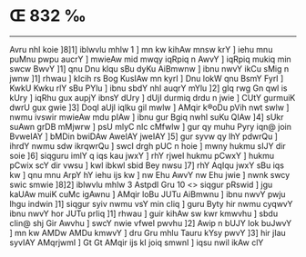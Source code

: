 # Œ 832 ‰
---
Avru nhI koie ]8]1] iblwvlu mhlw 1 ] mn kw kihAw mnsw krY ]
iehu mnu puMnu pwpu aucrY ] mwieAw mid mwqy iqRpiq n AwvY ] iqRpiq mukiq
min swcw BwvY ]1] qnu Dnu klqu sBu dyKu AiBmwnw ] ibnu nwvY ikCu sMig
n jwnw ]1] rhwau ] kIcih rs Bog KusIAw mn kyrI ] Dnu lokW qnu BsmY
FyrI ] KwkU Kwku rlY sBu PYlu ] ibnu sbdY nhI auqrY mYlu ]2] gIq rwg
Gn qwl is kUry ] iqRhu gux aupjY ibnsY dUry ] dUjI durmiq drdu n jwie ]
CUtY gurmuiK dwrU gux gwie ]3] DoqI aUjl iqlku gil mwlw ] AMqir k®oDu
pVih nwt swlw ] nwmu ivswir mwieAw mdu pIAw ] ibnu gur Bgiq nwhI
suKu QIAw ]4] sUkr suAwn grDB mMjwrw ] psU mlyC nIc cMfwlw ] gur qy
muhu Pyry iqn@ join BvweIAY ] bMDin bwiDAw AweIAY jweIAY ]5] gur syvw qy
lhY pdwrQu ] ihrdY nwmu sdw ikrqwrQu ] swcI drgh pUC n hoie ] mwny
hukmu sIJY dir soie ]6] siqguru imlY q iqs kau jwxY ] rhY rjweI hukmu
pCwxY ] hukmu pCwix scY dir vwsu ] kwl ibkwl sbid Bey nwsu ]7] rhY
AqIqu jwxY sBu iqs kw ] qnu mnu ArpY hY iehu ijs kw ] nw Ehu AwvY nw
Ehu jwie ] nwnk swcy swic smwie ]8]2]
iblwvlu mhlw 3 AstpdI Gru 10
<> siqgur pRswid ]
jgu kaUAw muiK cuMc igAwnu ] AMqir loBu JUTu AiBmwnu ] ibnu nwvY pwju
lhgu indwin ]1] siqgur syiv nwmu vsY min cIiq ] guru Byty hir nwmu
cyqwvY ibnu nwvY hor JUTu prIiq ]1] rhwau ] guir kihAw sw kwr kmwvhu ]
sbdu cIin@ shj Gir Awvhu ] swcY nwie vfweI pwvhu ]2] Awip n bUJY
lok buJwvY ] mn kw AMDw AMDu kmwvY ] dru Gru mhlu Tauru kYsy pwvY ]3]
hir jIau syvIAY AMqrjwmI ] Gt Gt AMqir ijs kI joiq smwnI ] iqsu
nwil ikAw clY
####
